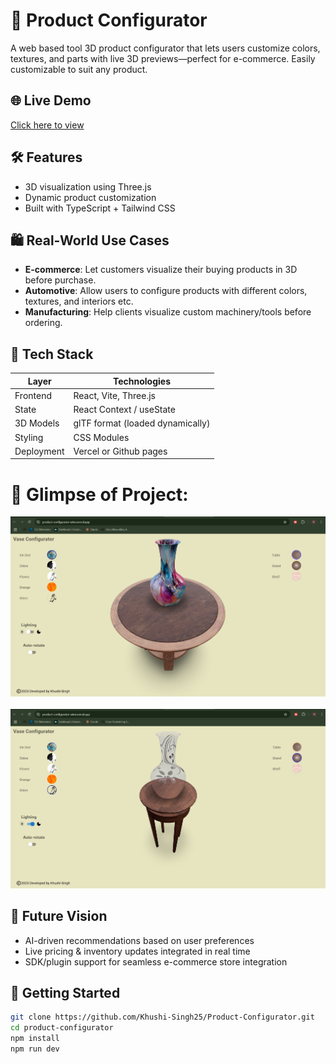 # 🧪 Product Configurator

A web based tool 3D product configurator that lets users customize colors, textures, and parts with live 3D previews—perfect for e-commerce. Easily customizable to suit any product.

## 🌐 Live Demo
[Click here to view](https://product-configurator-wine.vercel.app/)

## 🛠️ Features
- 3D visualization using Three.js  
- Dynamic product customization  
- Built with TypeScript + Tailwind CSS  

## 🛍️ Real-World Use Cases
- **E-commerce**: Let customers visualize their buying products in 3D before purchase.  
- **Automotive**: Allow users to configure products with different colors, textures, and interiors etc.
- **Manufacturing**: Help clients visualize custom machinery/tools before ordering.  


## 🧪 Tech Stack

| Layer        | Technologies                |
|--------------|-----------------------------|
| Frontend     | React, Vite, Three.js       |
| State        | React Context / useState    |
| 3D Models    | glTF format (loaded dynamically) |
| Styling      | CSS Modules |
| Deployment   | Vercel or Github pages|

# 📸 Glimpse of Project:
![Pic-1](images/pic1.png)<br><br>
![Pic-2](images/pic2.png)

## 🔮 Future Vision
- AI-driven recommendations based on user preferences  
- Live pricing & inventory updates integrated in real time  
- SDK/plugin support for seamless e-commerce store integration  

## 🚀 Getting Started
```bash
git clone https://github.com/Khushi-Singh25/Product-Configurator.git
cd product-configurator
npm install
npm run dev
